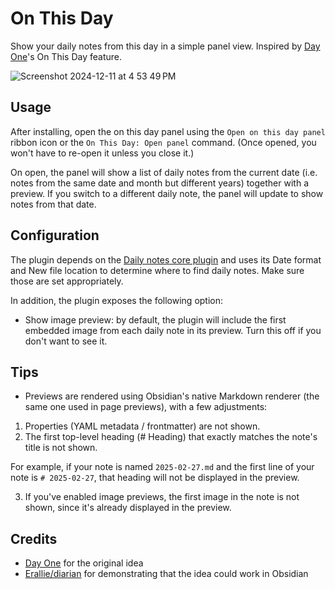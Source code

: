 # On This Day

Show your daily notes from this day in a simple panel view. Inspired by [Day One](https://dayoneapp.com)'s On This Day feature.

![Screenshot 2024-12-11 at 4 53 49 PM](https://github.com/user-attachments/assets/2c7c88e4-e44e-4ebe-ad55-c1364b55825f)

## Usage

After installing, open the on this day panel using the `Open on this day panel` ribbon icon or the `On This Day: Open panel` command. (Once opened, you won't have to re-open it unless you close it.)

On open, the panel will show a list of daily notes from the current date (i.e. notes from the same date and month but different years) together with a preview. If you switch to a different daily note, the panel will update to show notes from that date.

## Configuration

The plugin depends on the [Daily notes core plugin](https://help.obsidian.md/Plugins/Daily+notes) and uses its Date format and New file location to determine where to find daily notes. Make sure those are set appropriately.

In addition, the plugin exposes the following option:

- Show image preview: by default, the plugin will include the first embedded image from each daily note in its preview. Turn this off if you don't want to see it.

## Tips

- Previews are rendered using Obsidian's native Markdown renderer (the same one used in page previews), with a few adjustments:

1. Properties (YAML metadata / frontmatter) are not shown.
2. The first top-level heading (# Heading) that exactly matches the note's title is not shown.

For example, if your note is named `2025-02-27.md` and the first line of your note is `# 2025-02-27`, that heading will not be displayed in the preview.

3. If you've enabled image previews, the first image in the note is not shown, since it's already displayed in the preview.

## Credits

- [Day One](https://dayoneapp.com) for the original idea
- [Erallie/diarian](https://github.com/Erallie/diarian) for demonstrating that the idea could work in Obsidian
